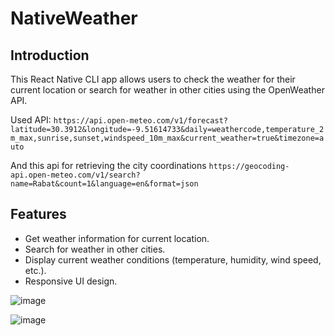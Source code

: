# NativeWeather

## Introduction
This React Native CLI app allows users to check the weather for their current location or search for weather in other cities using the OpenWeather API.

Used API: ```https://api.open-meteo.com/v1/forecast?latitude=30.3912&longitude=-9.51614733&daily=weathercode,temperature_2m_max,sunrise,sunset,windspeed_10m_max&current_weather=true&timezone=auto```

And this api for retrieving the city coordinations ```https://geocoding-api.open-meteo.com/v1/search?name=Rabat&count=1&language=en&format=json```

## Features
- Get weather information for current location.
- Search for weather in other cities.
- Display current weather conditions (temperature, humidity, wind speed, etc.).
- Responsive UI design.

![image](https://github.com/KayZou/NativeWeather/assets/82322986/e2a1f01f-bb2c-4453-84ab-47ca7a9d6306)

![image](https://github.com/KayZou/NativeWeather/assets/82322986/d1740908-602c-43bd-8074-0be0f429acfc)
